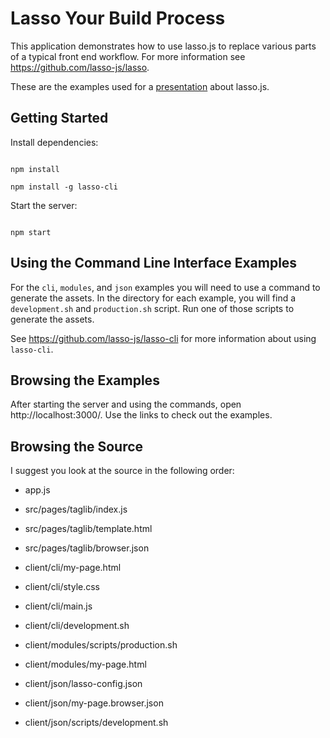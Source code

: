 # Lasso Your Build Process

This application demonstrates how to use lasso.js to replace various parts of a
typical front end workflow. For more information see
https://github.com/lasso-js/lasso.

These are the examples used for a [presentation](https://github.com/startersacademy/lasso-your-build-process-presentation) about lasso.js.

## Getting Started

Install dependencies:

```

npm install

npm install -g lasso-cli

```

Start the server:

```

npm start

```

## Using the Command Line Interface Examples

For the `cli`, `modules`, and `json` examples you will need to use a command to
generate the assets. In the directory for each example, you will find a
`development.sh` and `production.sh` script. Run one of those scripts to
generate the assets.

See https://github.com/lasso-js/lasso-cli for more information about using
`lasso-cli`.

## Browsing the Examples

After starting the server and using the commands, open http://localhost:3000/.
Use the links to check out the examples.

## Browsing the Source

I suggest you look at the source in the following order:

- app.js

- src/pages/taglib/index.js

- src/pages/taglib/template.html

- src/pages/taglib/browser.json

- client/cli/my-page.html

- client/cli/style.css

- client/cli/main.js

- client/cli/development.sh

- client/modules/scripts/production.sh

- client/modules/my-page.html

- client/json/lasso-config.json

- client/json/my-page.browser.json

- client/json/scripts/development.sh
